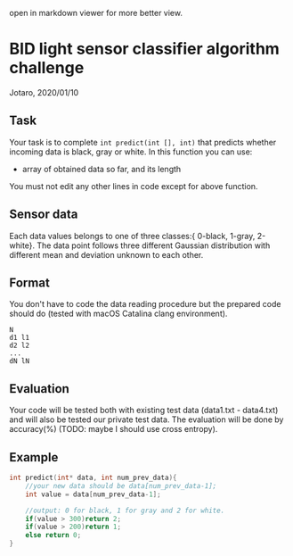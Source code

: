 open in markdown viewer for more better view.

# BID light sensor classifier algorithm challenge

Jotaro, 2020/01/10

## Task

Your task is to complete `int predict(int [], int)` that predicts whether incoming data is black, gray or white.
In this function you can use: 
- array of obtained data so far, and its length

You must not edit any other lines in code except for above function.

## Sensor data

Each data values belongs to one of three classes:{ 0-black, 1-gray, 2-white}.
The data point follows three different Gaussian distribution with different mean and deviation unknown to each other.

## Format

You don't have to code the data reading procedure but the prepared code should do (tested with macOS Catalina clang environment).

```
N
d1 l1
d2 l2
...
dN lN
```

## Evaluation
Your code will be tested both with existing test data (data1.txt - data4.txt) and will also be tested our private test data.
The evaluation will be done by accuracy(%) (TODO: maybe I should use cross entropy).


## Example

```cpp
int predict(int* data, int num_prev_data){
    //your new data should be data[num_prev_data-1];
    int value = data[num_prev_data-1];

    //output: 0 for black, 1 for gray and 2 for white.
    if(value > 300)return 2;
    if(value > 200)return 1;
    else return 0;
}
```

